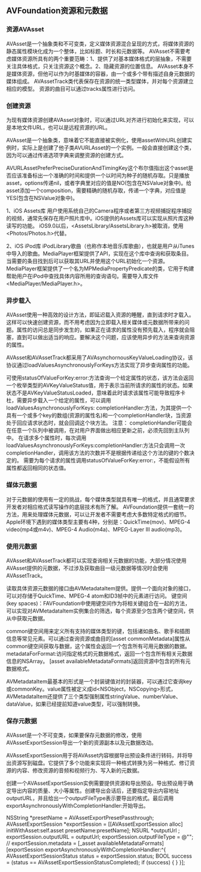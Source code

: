 ##  AVFoundation资源和元数据


### 资源AVAsset

AVAsset是一个抽象类和不可变类，定义媒体资源混合呈现的方式，将媒体资源的静态属性模块化成为一个整体，比如标题、时长和元数据等。
AVAsset不需要考虑媒体资源所具有的两个重要范畴：1、提供了对基本媒体格式的层抽象，不需要关注具体格式，只关注资源这个概念。2、隐藏资源的位置信息。
AVAsset本身不是媒体资源，但他可以作为时基媒体的容器，由一个或多个带有描述自身元数据的媒体组成。
AVAssetTrack类代表保存在资源的统一类型媒体，并对每个资源建立相应的模型。
资源的曲目可以通过tracks属性进行访问。


### 创建资源

为现有媒体资源创建AVAsset对象时，可以通过URL对齐进行初始化来实现，可以是本地文件URL，也可以是远程资源的URL。

AVAsset是一个抽象类，意味着它不能直接被实例化，使用assetWithURL创建实例时，实际上是创建了他子类AVURLAsset的一个实例。一般会直接创建这个类，因为可以通过传递选项字典来调整资源的创建方式。

AVURLAssetPreferPreciseDurationAndTimingKey这个布尔值指出这个asset是否应该准备标出一个准确的时间和提供一个以时间为种子的随机存取。只是播放asset，options传递nil，或者字典里对应的值是NO(包含在NSValue对象中)。给asset添加一个composition，需要精确的随机存取，传递一个字典，对应值是YES(包含在NSValue对象中)。

1、iOS Assets库
用户使用系统自己的Camera程序或者第三方视频捕捉程序捕捉的视频，通常先保存在用户照片库中。iOS提供的Assets库可以实现从照片库这种读写的功能。 iOS9.0以后，<AssetsLibrary/AssetsLibrary.h>被取消，使用<Photos/Photos.h>代替。

2、iOS iPod库
iPodLibrary歌曲（也称作本地音乐库歌曲），也就是用户从iTunes中导入的歌曲。MediaPlayer框架提供了API，实现在这个库中查询和获取条目。当需要的条目找到后可以获取其URL并使用这个URL初始化一个资源。
MediaPlayer框架提供了一个名为MPMediaPropertyPredicate的类，它用于构建帮助用户在iPod中查找具体内容所用的查询语句。需要导入库文件<MediaPlayer/MediaPlayer.h>。


### 异步载入

AVAsset使用一种高效的设计方法，即延迟载入资源的睡醒，直到请求时才载入。这样可以快速创建资源，而不用考虑因为立即载入相关媒体或元数据所带来的问题。属性的访问总是同步发生的，如果正在请求的属性没有预先载入，程序就会阻塞，直到可以做出适当的响应。要解决这个问题，应该使用异步的方法来查询资源的属性。

AVAsset和AVAssetTrack都采用了AVAsynchornousKeyValueLoading协议，该协议通过loadValuesAsynchronouslyForKeys方法实现了异步查询属性的功能。

可使用statusOfValueForKey:error:方法查询一个给定属性的状态，该方法会返回一个枚举类型的AVKeyValueStatus值，用于表示当前所请求的属性的状态。如果状态不是AVKeyValueStatusLoaded，意味着此时请求该属性可能导致程序卡杜，需要异步载入一个给定的属性，可以调用loadValuesAsynchronouslyForKeys: completionHandler:方法，为其提供一个具有一个或多个key的数组(资源的属性名)和一个completionHandler块，当资源处于回应请求状态时，就会回调这个块方法。
注意：
completionHandler可能会在任意一个队列中被调用，在对用户界面做出相应更新之前，必须先回到主队列中。
在请求多个属性时，每次调用loadValuesAsynchronouslyForKeys:completionHandler:方法只会调用一次completionHandler，调用该方法的次数并不是根据传递给这个方法的键的个数决定的。
需要为每个请求的属性调用statusOfValueForKey:error:，不能假设所有属性都返回相同的状态值。


### 媒体元数据

对于元数据的使用有一定的挑战，每个媒体类型就具有唯一的格式，并且通常要求开发者对相应格式读写操作的底层技术有所了解。
AVFoundation提供一套统一的方法，用来处理媒体元数据，可以让开发者不需要考虑大多数特定格式的细节。
Apple环境下遇到的媒体类型主要有4种，分别是：QuickTime(mov)、MPEG-4 video(mp4或m4v)、MPEG-4 Audio(m4a)、MPEG-Layer III audio(mp3)。


### 使用元数据

AVAsset和AVAssetTrack都可以实现查询相关元数据的功能，大部分情况使用AVAsset提供的元数据，不过涉及获取曲目一级元数据等情况时会使用AVAssetTrack。

读取具体资源元数据的接口由AVMetadataItem提供。提供一个面向对象的接口，可以对存储于QuickTime、MPEG-4 atom和ID3帧中的元素进行访问。
键空间(key spaces)：FAVFoundation中使用键空间作为将相关键组合在一起的方法，可以实现对AVMetadataItem实例集合的筛选，每个资源至少包含两个键空间，供从中获取元数据。

common键空间用来定义所有支持的媒体类型的键，包括诸如曲名、歌手和插图信息等常见元素。可以通过查询资源或曲目的[asset commonMetadata]属性从common键空间获取与数据，这个属性会返回一个包含所有可用元数据的数据。
metadataForFormat:访问指定格式的元数据格式，返回一个包含所有相关元数据信息的NSArray。
[asset availableMetadataFormats]返回资源中包含的所有元数据格式。

AVMetadataItem最基本的形式是一个封装键值对的封装器，可以通过它查询key或commonKey。value属性被定义成id<NSObject，NSCopying>形式，AVMetadataItem还提供了三个类型强制属性stringValue、numberValue、dataValue，如果已经提前知道value类型，可以强制转换。


### 保存元数据

AVAsset是一个不可变类，如果要保存元数据的修改，使用AVAssetExportSession导出一个新的资源副本以及元数据改动。

AVAssetExportSession用于将AVAsset内容根据导出预设条件进行转码，并将导出资源写到磁盘。它提供了多个功能来实现将一种格式转换为另一种格式、修订资源的内容、修改资源的音频和视频行为、写入新的元数据。

创建一个AVAssetExportSession实例需要提供资源和导出预设。导出预设用于确定导出内容的质量、大小等属性。创建导出会话后，还要指定导出内容地址outputURL，并且给出一个outputFileType表示要导出的格式。最后调用exportAsynchronouslyWithCompletionHandler:开始导出。

NSString *presetName = AVAssetExportPresetPassthrough;
AVAssetExportSession *exportSession = [[AVAssetExportSession alloc] initWithAsset:self.asset presetName:presetName];
NSURL *outputUrl ;
exportSession.outputURL = outputUrl;
exportSession.outputFileType = @"";
//    exportSession.metadata = [_asset availableMetadataFormats]
[exportSession exportAsynchronouslyWithCompletionHandler:^{
    AVAssetExportSessionStatus status = exportSession.status;
    BOOL success = (status == AVAssetExportSessionStatusCompleted);
    if (success) {
    }
}];
